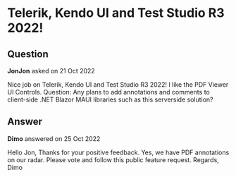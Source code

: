 # Telerik, Kendo UI and Test Studio R3 2022!

## Question

**JonJon** asked on 21 Oct 2022

Nice job on Telerik, Kendo UI and Test Studio R3 2022! I like the PDF Viewer UI Controls. Question: Any plans to add annotations and comments to client-side .NET Blazor MAUI libraries such as this serverside solution?

## Answer

**Dimo** answered on 25 Oct 2022

Hello Jon, Thanks for your positive feedback. Yes, we have PDF annotations on our radar. Please vote and follow this public feature request. Regards, Dimo
